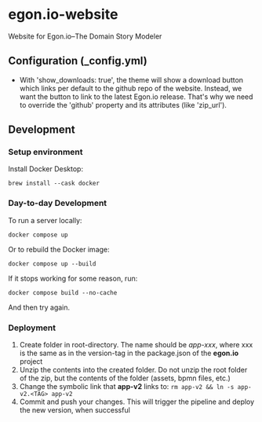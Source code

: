# egon.io-website
Website for Egon.io–The Domain Story Modeler

## Configuration (_config.yml)

* With 'show_downloads: true', the theme will show a download button which links per default to the github repo of the website. Instead, we want the button to link to the latest Egon.io release. That's why we need to override the 'github' property and its attributes (like 'zip_url').

## Development

### Setup environment

Install Docker Desktop:

```fish
brew install --cask docker
```

### Day-to-day Development

To run a server locally:

```fish
docker compose up
```

Or to rebuild the Docker image:

```fish
docker compose up --build
```

If it stops working for some reason, run:

```fish
docker compose build --no-cache
```

And then try again.

### Deployment

1. Create folder in root-directory. The name should be *app-xxx*, where xxx is the same as in the version-tag in the package.json of the **egon.io** project
2. Unzip the contents into the created folder. Do not unzip the root folder of the zip, but the contents of the folder (assets, bpmn files, etc.)
3. Change the symbolic link that **app-v2** links to: `rm app-v2 && ln -s app-v2.<TAG> app-v2`
4. Commit and push your changes. This will trigger the pipeline and deploy the new version, when successful
